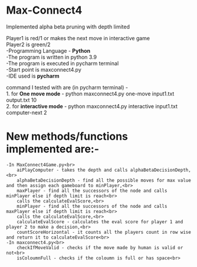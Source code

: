 # Max-Connect4

Implemented alpha beta pruning with depth limited

Player1 is red/1 or makes the next move in interactive game<br>
Player2 is green/2<br>
  -Programming Language - **Python**<br>
  -The program is written in python 3.9<br>
  -The program is executed in pycharm terminal<br>
  -Start point is maxconnect4.py<br>
  -IDE used is **pycharm**<br>
	
command I tested with are (in pycharm terminal) -<br>
        1. for **One move mode** - python maxconnect4.py one-move input1.txt output.txt 10<br>
        2. for **interactive mode** - python maxconnect4.py interactive input1.txt computer-next 2<br>
        
# New methods/functions implemented are:-<br>
    -In MaxConnect4Game.py<br>
        aiPlayComputer - takes the depth and calls alphaBetaDecisionDepth,<br>
        alphaBetaDecisionDepth - find all the possible moves for max value and then assign each gameboard to minPlayer,<br>
        maxPlayer - find all the successors of the node and calls minPlayer else if depth limit is reach<br>
        calls the calculateEvalScore,<br>
        minPlayer - find all the successors of the node and calls maxPlayer else if depth limit is reach<br>
        calls the calculateEvalScore,<br>
        calculateEvalScore - calculates the eval score for player 1 and player 2 to make a decision,<br>
        countScoreHorizontal - it counts all the players count in row wise and return it to calculateEvalScore<br>
    -In maxconnect4.py<br>
        checkIfMoveValid - checks if the move made by human is valid or not<br>
        isColoumnFull - checks if the coloumn is full or has space<br>
